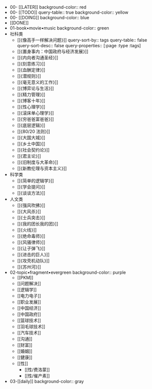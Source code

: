 - 00- [[LATER]]
  background-color:: red
- 00- [[TODO]]
  query-table:: true
  background-color:: yellow
- 00- [[DOING]]
  background-color:: blue
- [[DONE]]
- 01-book•movie•music
  background-color:: green
- 社科类
	- [[《像高手一样解决问题》]]
	  query-sort-by:: tags
	  query-table:: false
	  query-sort-desc:: false
	  query-properties:: [:page :type :tags]
	- [[《置身事内：中国政府与经济发展》]]
	- [[《内向者沟通圣经》]]
	- [[《刻意练习》]]
	- [[《血酬定律》]]
	- [[《潜规则》]]
	- [[《毫无意义的工作》]]
	- [[《博弈论与生活》]]
	- [[《精力管理》]]
	- [[《博客十年》]]
	- [[《性心理学》]]
	- [[《滚床单心理学》]]
	- [[《穷爸爸富爸爸》]]
	- [[《底层逻辑》]]
	- [[《80/20 法则》]]
	- [[《大国大城》]]
	- [[《乡土中国》]]
	- [[《社会契约论》]]
	- [[《君主论》]]
	- [[《旧制度与大革命》]]
	- [[《新教伦理与资本主义》]]
- 科学类
	- [[《简单的逻辑学》]]
	- [[《学会提问》]]
	- [[《谈谈方法》]]
- 人文类
	- [[《强风吹拂》]]
	- [[《大风杀》]]
	- [[《士兵突击》]]
	- [[《我的团长我的团》]]
	- [[《火线》]]
	- [[《绝命毒师》]]
	- [[《风骚律师》]]
	- [[《让子弹飞》]]
	- [[《进击的巨人》]]
	- [[《攻壳机动队》]]
	- [[《苏州河》]]
- 02-topic•fragment•evergreen
  background-color:: purple
	- [[PKM]]
	- [[问题解决]]
	- [[逻辑学]]
	- [[电力电子]]
	- [[职业发展]]
	- [[中国经济]]
	- [[中国政府]]
	- [[篮球技术]]
	- [[羽毛球技术]]
	- [[汽车技术]]
	- [[沟通]]
	- [[财富]]
	- [[婚姻]]
	- [[健康]]
	- [[性]]
		- [[性/费洛蒙]]
		- [[性/催产素]]
- 03-[[daily]]
  background-color:: gray
